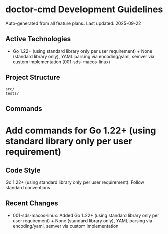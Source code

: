 # doctor-cmd Development Guidelines

Auto-generated from all feature plans. Last updated: 2025-09-22

## Active Technologies
- Go 1.22+ (using standard library only per user requirement) + None (standard library only), YAML parsing via encoding/yaml, semver via custom implementation (001-sds-macos-linux)

## Project Structure
```
src/
tests/
```

## Commands
# Add commands for Go 1.22+ (using standard library only per user requirement)

## Code Style
Go 1.22+ (using standard library only per user requirement): Follow standard conventions

## Recent Changes
- 001-sds-macos-linux: Added Go 1.22+ (using standard library only per user requirement) + None (standard library only), YAML parsing via encoding/yaml, semver via custom implementation

<!-- MANUAL ADDITIONS START -->
<!-- MANUAL ADDITIONS END -->